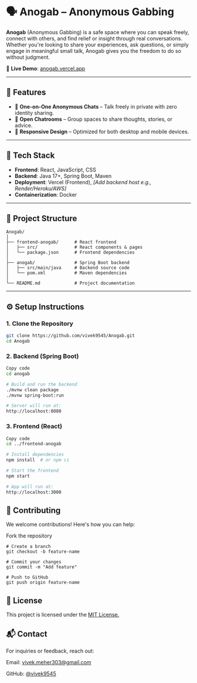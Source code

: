 # 🗣️ Anogab – Anonymous Gabbing

**Anogab** (Anonymous Gabbing) is a safe space where you can speak freely, connect with others, and find relief or insight through real conversations. Whether you're looking to share your experiences, ask questions, or simply engage in meaningful small talk, Anogab gives you the freedom to do so without judgment.

🔗 **Live Demo**: [anogab.vercel.app](https://anogab.vercel.app)

---

## 🚀 Features

- 🔐 **One-on-One Anonymous Chats** – Talk freely in private with zero identity sharing.
- 💬 **Open Chatrooms** – Group spaces to share thoughts, stories, or advice.
- 📱 **Responsive Design** – Optimized for both desktop and mobile devices.

---

## 🧠 Tech Stack

- **Frontend**: React, JavaScript, CSS  
- **Backend**: Java 17+, Spring Boot, Maven  
- **Deployment**: Vercel (Frontend), *[Add backend host e.g., Render/Heroku/AWS]*  
- **Containerization**: Docker

---

## 📁 Project Structure

```plaintext
Anogab/
│
├── frontend-anogab/      # React frontend
│   ├── src/              # React components & pages
│   └── package.json      # Frontend dependencies
│
├── anogab/               # Spring Boot backend
│   ├── src/main/java     # Backend source code
│   └── pom.xml           # Maven dependencies
│
└── README.md             # Project documentation
```
---

## ⚙️ Setup Instructions

### 1. Clone the Repository

```bash
git clone https://github.com/vivek9545/Anogab.git
cd Anogab
```
### 2. Backend (Spring Boot)

```bash
Copy code
cd anogab

# Build and run the backend
./mvnw clean package
./mvnw spring-boot:run

# Server will run at:
http://localhost:8080
```
### 3. Frontend (React)
```bash
Copy code
cd ../frontend-anogab

# Install dependencies
npm install  # or npm ci

# Start the frontend
npm start

# App will run at:
http://localhost:3000
```

## 🤝 Contributing
We welcome contributions! Here's how you can help:

Fork the repository

```
# Create a branch
git checkout -b feature-name

# Commit your changes
git commit -m "Add feature"

# Push to GitHub
git push origin feature-name

```
## 📜 License
This project is licensed under the [MIT License.](LICENSE)

## 📬 Contact
For inquiries or feedback, reach out:

Email: vivek.meher303@gmail.com

GitHub: [@vivek9545](https://github.com/vivek9545/)
